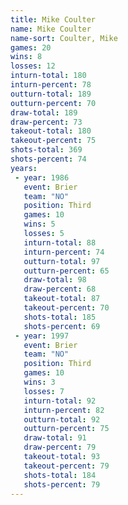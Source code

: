 ```yaml
---
title: Mike Coulter
name: Mike Coulter
name-sort: Coulter, Mike
games: 20
wins: 8
losses: 12
inturn-total: 180
inturn-percent: 78
outturn-total: 189
outturn-percent: 70
draw-total: 189
draw-percent: 73
takeout-total: 180
takeout-percent: 75
shots-total: 369
shots-percent: 74
years:
 - year: 1986
   event: Brier
   team: "NO"
   position: Third
   games: 10
   wins: 5
   losses: 5
   inturn-total: 88
   inturn-percent: 74
   outturn-total: 97
   outturn-percent: 65
   draw-total: 98
   draw-percent: 68
   takeout-total: 87
   takeout-percent: 70
   shots-total: 185
   shots-percent: 69
 - year: 1997
   event: Brier
   team: "NO"
   position: Third
   games: 10
   wins: 3
   losses: 7
   inturn-total: 92
   inturn-percent: 82
   outturn-total: 92
   outturn-percent: 75
   draw-total: 91
   draw-percent: 79
   takeout-total: 93
   takeout-percent: 79
   shots-total: 184
   shots-percent: 79
---
```

